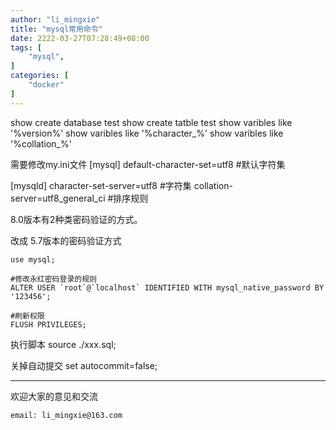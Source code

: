 ```yaml
---
author: "li_mingxie"
title: "mysql常用命令"
date: 2222-03-27T07:28:49+08:00
tags: [
    "mysql",
]
categories: [
    "docker"
]
---
```


show create database test
show create tatble test
show varibles like '%version%'
show varibles like '%character_%'
show varibles like '%collation_%'

需要修改my.ini文件
[mysql]
default-character-set=utf8 #默认字符集

[mysqld]
character-set-server=utf8 #字符集
collation-server=utf8_general_ci #排序规则

8.0版本有2种类密码验证的方式。

改成 5.7版本的密码验证方式

```mysql
use mysql;

#修改永红密码登录的规则
ALTER USER `root`@`localhost` IDENTIFIED WITH mysql_native_password BY '123456';  

#刷新权限
FLUSH PRIVILEGES;

````

执行脚本
source ./xxx.sql;

关掉自动提交
set autocommit=false;

----------------------------------------------
欢迎大家的意见和交流

`email: li_mingxie@163.com`
